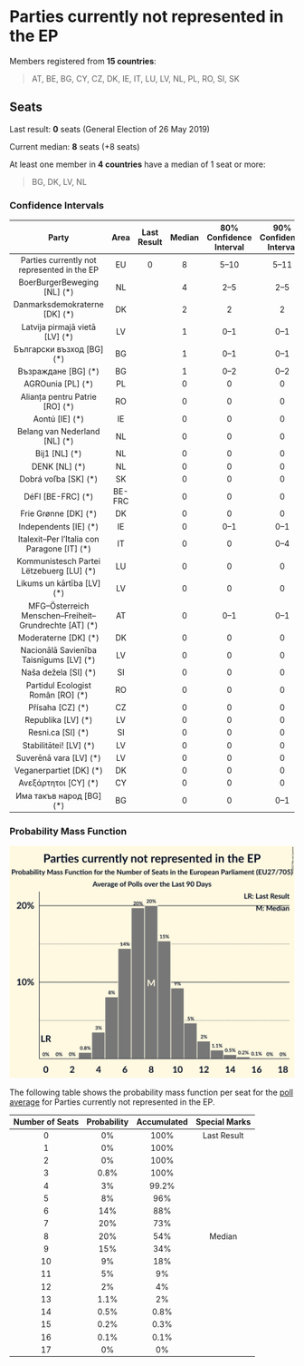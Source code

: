 # Parties currently not represented in the EP

Members registered from **15 countries**:

> AT, BE, BG, CY, CZ, DK, IE, IT, LU, LV, NL, PL, RO, SI, SK

## Seats

Last result: **0** seats (General Election of 26 May 2019)

Current median: **8** seats (+8 seats)

At least one member in **4 countries** have a median of 1 seat or more:

> BG, DK, LV, NL

### Confidence Intervals

| Party | Area | Last Result | Median | 80% Confidence Interval | 90% Confidence Interval | 95% Confidence Interval | 99% Confidence Interval |
|:-----:|:----:|:-----------:|:------:|:-----------------------:|:-----------------------:|:-----------------------:|:-----------------------:|
| Parties currently not represented in the EP | EU | 0 | 8 | 5–10 | 5–11 | 4–12 | 3–14 |
| BoerBurgerBeweging [NL] (*) | NL | | 4 | 2–5 | 2–5 | 2–5 | 2–5 |
| Danmarksdemokraterne [DK] (*) | DK | | 2 | 2 | 2 | 1–2 | 1–2 |
| Latvija pirmajā vietā [LV] (*) | LV | | 1 | 0–1 | 0–1 | 0–1 | 0–1 |
| Български възход [BG] (*) | BG | | 1 | 0–1 | 0–1 | 0–2 | 0–2 |
| Възраждане [BG] (*) | BG | | 1 | 0–2 | 0–2 | 0–2 | 0–2 |
| AGROunia [PL] (*) | PL | | 0 | 0 | 0 | 0 | 0 |
| Alianța pentru Patrie [RO] (*) | RO | | 0 | 0 | 0 | 0 | 0 |
| Aontú [IE] (*) | IE | | 0 | 0 | 0 | 0 | 0 |
| Belang van Nederland [NL] (*) | NL | | 0 | 0 | 0 | 0 | 0 |
| Bij1 [NL] (*) | NL | | 0 | 0 | 0 | 0 | 0 |
| DENK [NL] (*) | NL | | 0 | 0 | 0 | 0–1 | 0–1 |
| Dobrá voľba [SK] (*) | SK | | 0 | 0 | 0 | 0 | 0 |
| DéFI [BE-FRC] (*) | BE-FRC | | 0 | 0 | 0 | 0 | 0 |
| Frie Grønne [DK] (*) | DK | | 0 | 0 | 0 | 0 | 0 |
| Independents [IE] (*) | IE | | 0 | 0–1 | 0–1 | 0–1 | 0–1 |
| Italexit–Per l’Italia con Paragone [IT] (*) | IT | | 0 | 0 | 0–4 | 0–4 | 0–5 |
| Kommunistesch Partei Lëtzebuerg [LU] (*) | LU | | 0 | 0 | 0 | 0 | 0 |
| Likums un kārtība [LV] (*) | LV | | 0 | 0 | 0 | 0 | 0 |
| MFG–Österreich Menschen–Freiheit–Grundrechte [AT] (*) | AT | | 0 | 0–1 | 0–1 | 0–1 | 0–1 |
| Moderaterne [DK] (*) | DK | | 0 | 0 | 0 | 0 | 0–1 |
| Nacionālā Savienība Taisnīgums [LV] (*) | LV | | 0 | 0 | 0 | 0 | 0 |
| Naša dežela [SI] (*) | SI | | 0 | 0 | 0 | 0 | 0 |
| Partidul Ecologist Român [RO] (*) | RO | | 0 | 0 | 0 | 0 | 0 |
| Přísaha [CZ] (*) | CZ | | 0 | 0 | 0 | 0 | 0 |
| Republika [LV] (*) | LV | | 0 | 0 | 0 | 0 | 0 |
| Resni.ca [SI] (*) | SI | | 0 | 0 | 0 | 0 | 0 |
| Stabilitātei! [LV] (*) | LV | | 0 | 0 | 0 | 0 | 0–1 |
| Suverēnā vara [LV] (*) | LV | | 0 | 0 | 0 | 0 | 0 |
| Veganerpartiet [DK] (*) | DK | | 0 | 0 | 0 | 0 | 0 |
| Ανεξάρτητοι [CY] (*) | CY | | 0 | 0 | 0 | 0 | 0 |
| Има такъв народ [BG] (*) | BG | | 0 | 0 | 0–1 | 0–1 | 0–1 |

### Probability Mass Function

![Graph with seats probability mass function not yet produced](average-2022-07-31-seats-pmf-partiescurrentlynotrepresentedintheep.png "Seats Probability Mass Function")

The following table shows the probability mass function per seat for the [poll average](average-2022-07-31.html) for Parties currently not represented in the EP.

| Number of Seats | Probability | Accumulated | Special Marks |
|:---------------:|:-----------:|:-----------:|:-------------:|
| 0 | 0% | 100% | Last Result |
| 1 | 0% | 100% |  |
| 2 | 0% | 100% |  |
| 3 | 0.8% | 100% |  |
| 4 | 3% | 99.2% |  |
| 5 | 8% | 96% |  |
| 6 | 14% | 88% |  |
| 7 | 20% | 73% |  |
| 8 | 20% | 54% | Median |
| 9 | 15% | 34% |  |
| 10 | 9% | 18% |  |
| 11 | 5% | 9% |  |
| 12 | 2% | 4% |  |
| 13 | 1.1% | 2% |  |
| 14 | 0.5% | 0.8% |  |
| 15 | 0.2% | 0.3% |  |
| 16 | 0.1% | 0.1% |  |
| 17 | 0% | 0% |  |


